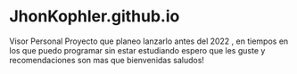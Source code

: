 # JhonKophler.github.io
Visor Personal
Proyecto que planeo lanzarlo antes del 2022 , en tiempos en los que puedo programar sin estar estudiando
espero que les guste y recomendaciones son mas que bienvenidas
saludos!
